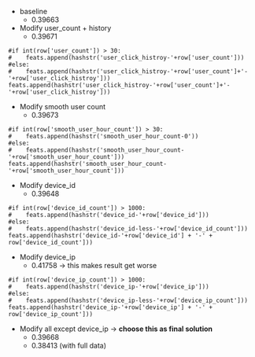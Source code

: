 * baseline
  * 0.39663
* Modify user_count + history
  * 0.39671
```
#if int(row['user_count']) > 30:
#    feats.append(hashstr('user_click_histroy-'+row['user_count']))
#else:
#    feats.append(hashstr('user_click_histroy-'+row['user_count']+'-'+row['user_click_histroy']))
feats.append(hashstr('user_click_histroy-'+row['user_count']+'-'+row['user_click_histroy']))
```
* Modify smooth user count
  * 0.39673
```
#if int(row['smooth_user_hour_count']) > 30:
#    feats.append(hashstr('smooth_user_hour_count-0'))
#else:
#    feats.append(hashstr('smooth_user_hour_count-'+row['smooth_user_hour_count']))
feats.append(hashstr('smooth_user_hour_count-'+row['smooth_user_hour_count']))
```
* Modify device_id
  * 0.39648
```
#if int(row['device_id_count']) > 1000:
#    feats.append(hashstr('device_id-'+row['device_id']))
#else:
#    feats.append(hashstr('device_id-less-'+row['device_id_count']))
feats.append(hashstr('device_id-'+row['device_id'] + '-' + row['device_id_count']))
```
* Modify device_ip
  * 0.41758 -> this makes result get worse
```
#if int(row['device_ip_count']) > 1000:
#    feats.append(hashstr('device_ip-'+row['device_ip']))
#else:
#    feats.append(hashstr('device_ip-less-'+row['device_ip_count']))
feats.append(hashstr('device_ip-'+row['device_ip'] + '-' + row['device_ip_count']))
```
* Modify all except device_ip -> **choose this as final solution**
  * 0.39668
  * 0.38413 (with full data)